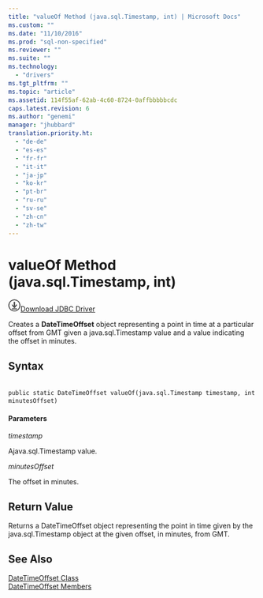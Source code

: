 ```yaml
---
title: "valueOf Method (java.sql.Timestamp, int) | Microsoft Docs"
ms.custom: ""
ms.date: "11/10/2016"
ms.prod: "sql-non-specified"
ms.reviewer: ""
ms.suite: ""
ms.technology: 
  - "drivers"
ms.tgt_pltfrm: ""
ms.topic: "article"
ms.assetid: 114f55af-62ab-4c60-8724-0affbbbbbcdc
caps.latest.revision: 6
ms.author: "genemi"
manager: "jhubbard"
translation.priority.ht: 
  - "de-de"
  - "es-es"
  - "fr-fr"
  - "it-it"
  - "ja-jp"
  - "ko-kr"
  - "pt-br"
  - "ru-ru"
  - "sv-se"
  - "zh-cn"
  - "zh-tw"
---
```

# valueOf Method (java.sql.Timestamp, int)
![Download](../../../ssdt/media/download.png)[Download JDBC Driver](http://go.microsoft.com/fwlink/?LinkId=245496)

  Creates a **DateTimeOffset** object representing a point in time at a particular offset from GMT given a java.sql.Timestamp value and a value indicating the offset in minutes.  
  
## Syntax  
  
```  
  
public static DateTimeOffset valueOf(java.sql.Timestamp timestamp, int minutesOffset)  
```  
  
#### Parameters  
 *timestamp*  
  
 Ajava.sql.Timestamp value.  
  
 *minutesOffset*  
  
 The offset in minutes.  
  
## Return Value  
 Returns a DateTimeOffset object representing the point in time given by the java.sql.Timestamp object at the given offset, in minutes, from GMT.  
  
## See Also  
 [DateTimeOffset Class](../../../connect/jdbc/reference/datetimeoffset-class.md)   
 [DateTimeOffset Members](../../../connect/jdbc/reference/datetimeoffset-members.md)  
  
  